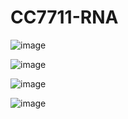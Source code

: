 # CC7711-RNA

![image](https://github.com/user-attachments/assets/c85f0b6c-e833-4ef2-a5a7-608add8f7e9e)

![image](https://github.com/user-attachments/assets/484bafc7-e24b-4333-b88a-b1f5b6a57f19)

![image](https://github.com/user-attachments/assets/b7df9d8e-20ae-4fb1-bc0b-218ad9c0dc9b)

![image](https://github.com/user-attachments/assets/4e060a22-cee4-4645-9d78-2f78184b1f99)
